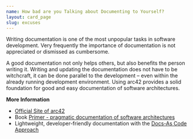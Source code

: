 ```yaml
---
name: How bad are you Talking about Documenting to Yourself?
layout: card_page
slug: excuses
---
```

Writing documentation is one of the most unpopular tasks in software development. Very frequently the importance of documentation is not appreciated or dismissed as cumbersome.

A good documentation not only helps others, but also benefits the person writing it. Writing and updating the documentation does not have to be witchcraft, it can be done parallel to the development &ndash; even within the already running development environment. Using arc42 provides a solid foundation for good and easy documentation of software architectures.

**More Information**

* [Official Site of arc42](https://arc42.org/)
* Book [Primer - pragmatic documentation of software architectures](https://leanpub.com/arc42-primer)
* Lightweight, developer-friendly documentation with the [Docs-As Code Approach](https://docs-as-co.de/)